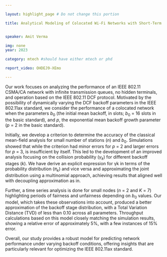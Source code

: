 ```yaml
---

layout: highlight_page # Do not change this portion

title: Analytical Modeling of Colocated Wi-Fi Networks with Short-Term Unfairness


speaker: Amit Verma

img: none
year: 2023

category: mtech #should have either mtech or phd

report_video: OHDEJ9-XEmo

---
```


Our work focuses on analyzing the performance of an IEEE 802.11 CSMA/CA network with infinite transmission queues, no hidden terminals, and operation based on the IEEE 802.11 DCF protocol. Motivated by the possibility of dynamically varying the DCF backoff parameters in the IEEE 802.11ax standard, we consider the performance of a colocated network when the parameters $b_0$ (the initial mean backoff, in slots; $b_0$ = 16 slots in the basic standard), and $p$, the exponential mean backoff growth parameter ($p$ = 2 in the basic standard).

Initially, we develop a criterion to determine the accuracy of the classical mean-field analysis for small number of stations ($n$) and $b_0$. Simulations showed that while the criterion had minor errors for $p$ = 2 and larger errors for $p$ = 3, is insufficient by itself. This led to the development of an improved analysis focusing on the collision probability ($\gamma_k$) for different backoff stages ($k$). We have derive an explicit expression for γk in terms of the probability distribution ($\pi_k$) and vice versa and approximating the joint distribution using a multinomial approach, achieving results that aligned well with decoupling approximation as in.

Further, a time series analysis is done for small nodes ($n$ = 2 and $K$ = 7) highlighting periods of fairness and unfairness depending on $b_0$ values. Our model, which takes these observations into account, produced a better approximation of the backoff stage distribution, with a Total Variation Distance (TVD) of less than 0.10 across all parameters. Throughput calculations based on this model closely matching the simulation results, showing a relative error of approximately 5%, with a few instances of 15% error.

Overall, our study provides a robust model for predicting network performance under varying backoff conditions, offering insights that are particularly relevant for optimizing the IEEE 802.11ax standard.

